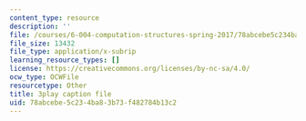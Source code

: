 ```yaml
---
content_type: resource
description: ''
file: /courses/6-004-computation-structures-spring-2017/78abcebe5c234ba83b73f482784b13c2_ZPpuDMk9BOU.srt
file_size: 13432
file_type: application/x-subrip
learning_resource_types: []
license: https://creativecommons.org/licenses/by-nc-sa/4.0/
ocw_type: OCWFile
resourcetype: Other
title: 3play caption file
uid: 78abcebe-5c23-4ba8-3b73-f482784b13c2
---
```

